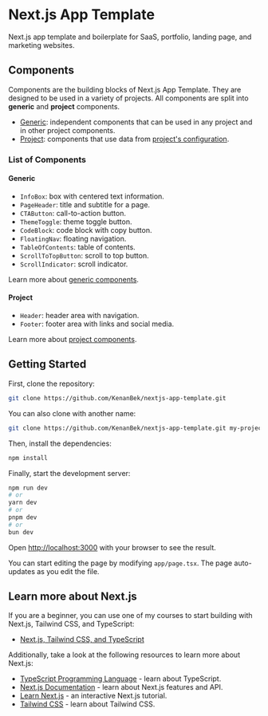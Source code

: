 # Next.js App Template

Next.js app template and boilerplate for SaaS, portfolio, landing page, and marketing websites.

## Components

Components are the building blocks of Next.js App Template. They are designed to be used in a variety of projects. All components are split into **generic** and **project** components.

- [Generic](./components/generic/README.md): independent components that can be used in any project and in other project components.
- [Project](./components/project/README.md): components that use data from [project's configuration](./config/README.md).

### List of Components

#### Generic

- `InfoBox`: box with centered text information.
- `PageHeader`: title and subtitle for a page.
- `CTAButton`: call-to-action button.
- `ThemeToggle`: theme toggle button.
- `CodeBlock`: code block with copy button.
- `FloatingNav`: floating navigation.
- `TableOfContents`: table of contents.
- `ScrollToTopButton`: scroll to top button.
- `ScrollIndicator`: scroll indicator.

Learn more about [generic components](./components/generic/README.md).

#### Project

- `Header`: header area with navigation.
- `Footer`: footer area with links and social media.

Learn more about [project components](./components/project/README.md).

## Getting Started

First, clone the repository:

```bash
git clone https://github.com/KenanBek/nextjs-app-template.git
```

You can also clone with another name:

```bash
git clone https://github.com/KenanBek/nextjs-app-template.git my-project
```

Then, install the dependencies:

```bash
npm install
```

Finally, start the development server:

```bash
npm run dev
# or
yarn dev
# or
pnpm dev
# or
bun dev
```

Open [http://localhost:3000](http://localhost:3000) with your browser to see the result.

You can start editing the page by modifying `app/page.tsx`. The page auto-updates as you edit the file.

## Learn more about Next.js

If you are a beginner, you can use one of my courses to start building with Next.js, Tailwind CSS, and TypeScript:

- [Next.js, Tailwind CSS, and TypeScript](https://www.codervlogger.com/how-to-build-website-app-with-nextjs-tailwindcss-cursorai-for-beginners/)

Additionally, take a look at the following resources to learn more about Next.js:

- [TypeScript Programming Language](https://www.typescriptlang.org/docs/) - learn about TypeScript.
- [Next.js Documentation](https://nextjs.org/docs) - learn about Next.js features and API.
- [Learn Next.js](https://nextjs.org/learn) - an interactive Next.js tutorial.
- [Tailwind CSS](https://tailwindcss.com/docs/installation) - learn about Tailwind CSS.
